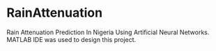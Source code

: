 # RainAttenuation
Rain Attenuation Prediction In Nigeria Using Artificial Neural Networks.
MATLAB IDE was used to design this project.
